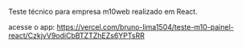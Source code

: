 Teste técnico para empresa m10web realizado em React.

acesse o app: https://vercel.com/bruno-lima1504/teste-m10-painel-react/CzkjvV9odiCbBTZTZhEZs6YPTsRR
